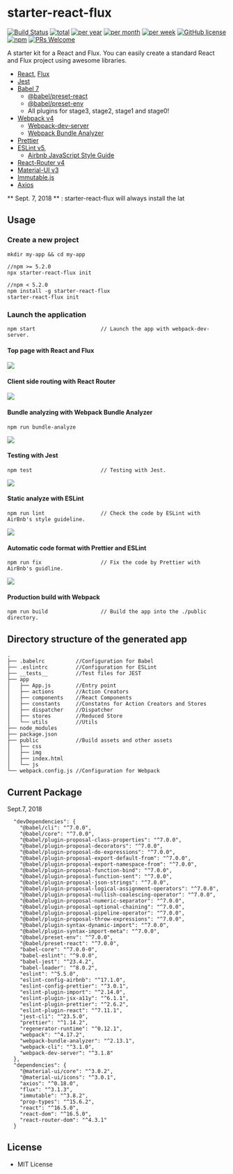 # starter-react-flux 

[![Build Status](https://travis-ci.org/SokichiFujita/starter-react-flux.svg?branch=master)](https://travis-ci.org/SokichiFujita/starter-react-flux) 
[![total](https://img.shields.io/npm/dt/starter-react-flux.svg)](https://www.npmjs.com/package/starter-react-flux) 
[![per year](https://img.shields.io/npm/dy/starter-react-flux.svg)](https://www.npmjs.com/package/starter-react-flux) 
[![per month](https://img.shields.io/npm/dm/starter-react-flux.svg)](https://www.npmjs.com/package/starter-react-flux) 
[![per week](https://img.shields.io/npm/dw/starter-react-flux.svg)](https://www.npmjs.com/package/starter-react-flux) 
[![GitHub license](https://img.shields.io/badge/license-MIT-blue.svg)](https://github.com/SokichiFujita/starter-react-flux/blob/master/LICENSE) 
[![npm](https://img.shields.io/npm/v/starter-react-flux.svg)](https://www.npmjs.com/package/starter-react-flux) 
[![PRs Welcome](https://img.shields.io/badge/PRs-welcome-brightgreen.svg)](https://github.com/SokichiFujita/starter-react-flux/blob/master/README.md) 

A starter kit for a React and Flux. You can easily create a standard React and Flux project using awesome libraries.

- [React](http://facebook.github.io/react/), [Flux](https://facebook.github.io/flux/)
- [Jest](https://facebook.github.io/jest/)
- [Babel 7](https://babeljs.io)
  - [@babel/preset-react](http://babeljs.io/docs/plugins/preset-react/)
  - [@babel/preset-env](https://babeljs.io/docs/plugins/preset-env/)
  - All plugins for stage3, stage2, stage1 and stage0!
- [Webpack v4](https://webpack.js.org)
  - [Webpack-dev-server](https://webpack.github.io/docs/webpack-dev-server.html)
  - [Webpack Bundle Analyzer](https://github.com/webpack-contrib/webpack-bundle-analyzer)
- [Prettier](https://prettier.io)
- [ESLint v5](http://eslint.org),
  - [Airbnb JavaScript Style Guide](https://github.com/airbnb/javascript)
- [React-Router v4](https://reacttraining.com/react-router/)
- [Material-UI v3](http://www.material-ui.com)
- [Immutable.js](https://facebook.github.io/immutable-js/)
- [Axios](https://github.com/mzabriskie/axios)

** Sept. 7, 2018 ** : starter-react-flux will always install the lat
## Usage

### Create a new project

```
mkdir my-app && cd my-app

//npm >= 5.2.0
npx starter-react-flux init

//npm < 5.2.0
npm install -g starter-react-flux
starter-react-flux init
```

### Launch the application

```
npm start                     // Launch the app with webpack-dev-server.
```

#### Top page with React and Flux

![](./images/app1.png)

#### Client side routing with React Router

![](./images/app2.png)

#### Bundle analyzing with Webpack Bundle Analyzer

```
npm run bundle-analyze
```

![](./images/webpack-bundle-analyzer.png)



#### Testing with Jest
```
npm test                      // Testing with Jest.
```

![](./images/test.png)


#### Static analyze with ESLint

```
npm run lint                  // Check the code by ESLint with AirBnb's style guideline.
```

![](./images/lint.png)

#### Automatic code format with Prettier and ESLint

```
npm run fix                   // Fix the code by Prettier with AirBnb's guidline.
```

![](./images/fix.png)



#### Production build with Webpack

```
npm run build                 // Build the app into the ./public directory.
```

## Directory structure of the generated app

```
.
├── .babelrc          //Configuration for Babel
├── .eslintrc         //Configuration for ESLint
├── __tests__         //Test files for JEST
├── app
│   ├── App.js        //Entry point
│   ├── actions       //Action Creators
│   ├── components    //React Components
│   ├── constants     //Constatns for Action Creators and Stores
│   ├── dispatcher    //Dispatcher
│   ├── stores        //Reduced Store
│   └── utils         //Utils
├── node_modules
├── package.json
├── public            //Build assets and other assets
│   ├── css
│   ├── img
│   ├── index.html
│   └── js
└── webpack.config.js //Configuration for Webpack
```

## Current Package 

Sept.7, 2018

```
  "devDependencies": {
    "@babel/cli": "^7.0.0",
    "@babel/core": "^7.0.0",
    "@babel/plugin-proposal-class-properties": "^7.0.0",
    "@babel/plugin-proposal-decorators": "^7.0.0",
    "@babel/plugin-proposal-do-expressions": "^7.0.0",
    "@babel/plugin-proposal-export-default-from": "^7.0.0",
    "@babel/plugin-proposal-export-namespace-from": "^7.0.0",
    "@babel/plugin-proposal-function-bind": "^7.0.0",
    "@babel/plugin-proposal-function-sent": "^7.0.0",
    "@babel/plugin-proposal-json-strings": "^7.0.0",
    "@babel/plugin-proposal-logical-assignment-operators": "^7.0.0",
    "@babel/plugin-proposal-nullish-coalescing-operator": "^7.0.0",
    "@babel/plugin-proposal-numeric-separator": "^7.0.0",
    "@babel/plugin-proposal-optional-chaining": "^7.0.0",
    "@babel/plugin-proposal-pipeline-operator": "^7.0.0",
    "@babel/plugin-proposal-throw-expressions": "^7.0.0",
    "@babel/plugin-syntax-dynamic-import": "^7.0.0",
    "@babel/plugin-syntax-import-meta": "^7.0.0",
    "@babel/preset-env": "^7.0.0",
    "@babel/preset-react": "^7.0.0",
    "babel-core": "^7.0.0-0",
    "babel-eslint": "^9.0.0",
    "babel-jest": "^23.4.2",
    "babel-loader": "^8.0.2",
    "eslint": "^5.5.0",
    "eslint-config-airbnb": "^17.1.0",
    "eslint-config-prettier": "^3.0.1",
    "eslint-plugin-import": "^2.14.0",
    "eslint-plugin-jsx-a11y": "^6.1.1",
    "eslint-plugin-prettier": "^2.6.2",
    "eslint-plugin-react": "^7.11.1",
    "jest-cli": "^23.5.0",
    "prettier": "^1.14.2",
    "regenerator-runtime": "^0.12.1",
    "webpack": "^4.17.2",
    "webpack-bundle-analyzer": "^2.13.1",
    "webpack-cli": "^3.1.0",
    "webpack-dev-server": "^3.1.8"
  },
  "dependencies": {
    "@material-ui/core": "^3.0.2",
    "@material-ui/icons": "^3.0.1",
    "axios": "^0.18.0",
    "flux": "^3.1.3",
    "immutable": "^3.8.2",
    "prop-types": "^15.6.2",
    "react": "^16.5.0",
    "react-dom": "^16.5.0",
    "react-router-dom": "^4.3.1"
  }

```

## License

- MIT License


